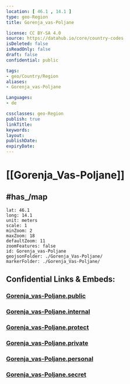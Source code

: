 ```yaml
---
location: [ 46.1 , 14.1 ] 
type: geo-Region
title: Gorenja_vas-Poljane

license: CC BY-SA 4.0
source: https://datahub.io/core/country-codes
isDeleted: false
isReadOnly: false
draft: false
confidential: public

tags:
- geo/Country/Region
aliases:
- Gorenja_vas-Poljane

Languages:
- de

cssclasses: geo-Region
publish: true
linkTitle: 
keywords: 
layout: 
publishDate: 
expiryDate: 
---
```


# [[Gorenja_Vas-Poljane]] 


## #has_/map 

```leaflet
lat: 46.1
long: 14.1
unit: meters
scale: 1
minZoom: 2 
maxZoom: 18
defaultZoom: 11
zoomFeatures: false 
id: Gorenja_vas-Poljane
geojsonFolder: ./Gorenja_Vas-Poljane/
markerFolder: ./Gorenja_Vas-Poljane/
```


## Confidential Links & Embeds: 

### [Gorenja_vas-Poljane.public](/_public/\Earth\Continent\Europe\Europe~Central\Slovenia\Regions~Slovenia\Gorenjska\counties~GorenjskaGorenja_vas-Poljane.public.md) 

### [Gorenja_vas-Poljane.internal](/_internal/\Earth\Continent\Europe\Europe~Central\Slovenia\Regions~Slovenia\Gorenjska\counties~GorenjskaGorenja_vas-Poljane.internal.md) 

### [Gorenja_vas-Poljane.protect](/_protect/\Earth\Continent\Europe\Europe~Central\Slovenia\Regions~Slovenia\Gorenjska\counties~GorenjskaGorenja_vas-Poljane.protect.md) 

### [Gorenja_vas-Poljane.private](/_private/\Earth\Continent\Europe\Europe~Central\Slovenia\Regions~Slovenia\Gorenjska\counties~GorenjskaGorenja_vas-Poljane.private.md) 

### [Gorenja_vas-Poljane.personal](/_personal/\Earth\Continent\Europe\Europe~Central\Slovenia\Regions~Slovenia\Gorenjska\counties~GorenjskaGorenja_vas-Poljane.personal.md) 

### [Gorenja_vas-Poljane.secret](/_secret/\Earth\Continent\Europe\Europe~Central\Slovenia\Regions~Slovenia\Gorenjska\counties~GorenjskaGorenja_vas-Poljane.secret.md)

